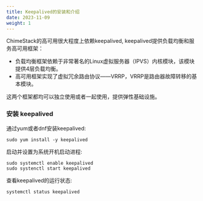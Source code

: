 ```yaml
---
title: Keepalived的安装和介绍 
date: 2023-11-09
weight: 1
---
```


ChimeStack的高可用很大程度上依赖keepalived, keepalived提供负载均衡和服务高可用框架：

- 负载均衡框架依赖于非常著名的Linux虚拟服务器（IPVS）内核模块，该模块提供4层负载均衡。
- 高可用框架实现了虚拟冗余路由协议——VRRP，VRRP是路由器故障转移的基本模块。 

这两个框架都均可以独立使用或者一起使用，提供弹性基础设施。


### 安装 keepalived 

通过yum或者dnf安装keepalived: 

```
sudo yum install -y keepalived
```

启动并设置为系统开机启动进程:

```
sudo systemctl enable keepalived
sudo systenctl start keepalived
```

查看keepalived的运行状态:

```
systemctl status keepalived
```